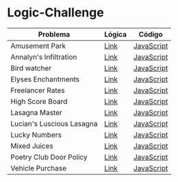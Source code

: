 # Logic-Challenge
 
| **Problema**              | **Lógica** | **Código** |
|---------------------------|------------|------------|
| Amusement Park            | [Link](exercism/logica/amusement-park.md)     | [JavaScript](exercism/codigo/amusement-park.js) |
| Annalyn's Infiltration    | [Link](exercism/logica/annalyns-infiltration.md)      | [JavaScript](exercism/codigo/annalyns-infiltration.js) |
| Bird watcher              | [Link](exercism/logica/bird-watcher.md)     | [JavaScript](exercism/codigo/bird-watcher.js) |
| Elyses Enchantments       | [Link](exercism/logica/elyses-enchantments.md)      | [JavaScript](exercism/codigo/bird-watcher.js) |
| Freelancer Rates          | [Link](exercism/logica/freelancer-rates.md)       | [JavaScript](exercism/codigo/freelancer-rates.js) |
| High Score Board          | [Link](exercism/logica/high-score-board.md)       | [JavaScript](exercism/codigo/high-score-board.js) |
| Lasagna Master            | [Link](exercism/logica/lasagna-master.md)      | [JavaScript](exercism/codigo/lasagna-master.js) |
| Lucian's Luscious Lasagna | [Link](exercism/logica/lucians-luscious-lasagna.md)     | [JavaScript](exercism/codigo/lucians-luscious-lasagna.js) |
| Lucky Numbers             | [Link](exercism/logica/lucky-numbers.md)       | [JavaScript](exercism/codigo/lucky-numbers.js) |
| Mixed Juices              | [Link](exercism/logica/mixed-juices.md)       | [JavaScript](exercism/codigo/mixed-juices.js) |
| Poetry Club Door Policy   | [Link](exercism/logica/poetry-club-door-policy.md)       | [JavaScript](exercism/codigo/poetry-club-door-policy.js) |
| Vehicle Purchase          | [Link](exercism/logica/vehicle-purchase.md)      | [JavaScript](exercism/codigo/vehicle-purchase.js) |

